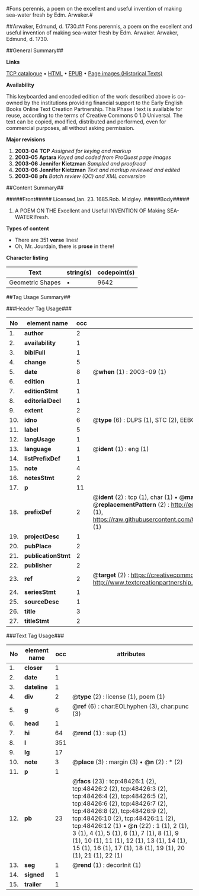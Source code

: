 #Fons perennis, a poem on the excellent and useful invention of making sea-water fresh by Edm. Arwaker.#

##Arwaker, Edmund, d. 1730.##
Fons perennis, a poem on the excellent and useful invention of making sea-water fresh by Edm. Arwaker.
Arwaker, Edmund, d. 1730.

##General Summary##

**Links**

[TCP catalogue](http://www.ota.ox.ac.uk/tcp/)  • 
[HTML](http://tei.it.ox.ac.uk/tcp/Texts-HTML/free/A25/A25974.html)  • 
[EPUB](http://tei.it.ox.ac.uk/tcp/Texts-EPUB/free/A25/A25974.epub) • 
[Page images (Historical Texts)](https://data.historicaltexts.jisc.ac.uk/view?pubId=eebo-11733015e&pageId=eebo-11733015e-48426-1)

**Availability**

This keyboarded and encoded edition of the
	       work described above is co-owned by the institutions
	       providing financial support to the Early English Books
	       Online Text Creation Partnership. This Phase I text is
	       available for reuse, according to the terms of Creative
	       Commons 0 1.0 Universal. The text can be copied,
	       modified, distributed and performed, even for
	       commercial purposes, all without asking permission.

**Major revisions**

1. __2003-04__ __TCP__ *Assigned for keying and markup*
1. __2003-05__ __Aptara__ *Keyed and coded from ProQuest page images*
1. __2003-06__ __Jennifer Kietzman__ *Sampled and proofread*
1. __2003-06__ __Jennifer Kietzman__ *Text and markup reviewed and edited*
1. __2003-08__ __pfs__ *Batch review (QC) and XML conversion*

##Content Summary##

#####Front#####
Licensed,Ian. 23. 1685.Rob. Midgley.
#####Body#####

1. A
POEM
ON THE
Excellent and Useful
INVENTION
OF
Making SEA-WATER Fresh.

**Types of content**

  * There are 351 **verse** lines!
  * Oh, Mr. Jourdain, there is **prose** in there!

**Character listing**


|Text|string(s)|codepoint(s)|
|---|---|---|
|Geometric Shapes|▪|9642|

##Tag Usage Summary##

###Header Tag Usage###

|No|element name|occ|attributes|
|---|---|---|---|
|1.|__author__|2||
|2.|__availability__|1||
|3.|__biblFull__|1||
|4.|__change__|5||
|5.|__date__|8| @__when__ (1) : 2003-09 (1)|
|6.|__edition__|1||
|7.|__editionStmt__|1||
|8.|__editorialDecl__|1||
|9.|__extent__|2||
|10.|__idno__|6| @__type__ (6) : DLPS (1), STC (2), EEBO-CITATION (1), OCLC (1), VID (1)|
|11.|__label__|5||
|12.|__langUsage__|1||
|13.|__language__|1| @__ident__ (1) : eng (1)|
|14.|__listPrefixDef__|1||
|15.|__note__|4||
|16.|__notesStmt__|2||
|17.|__p__|11||
|18.|__prefixDef__|2| @__ident__ (2) : tcp (1), char (1)  •  @__matchPattern__ (2) : ([0-9\-]+):([0-9IVX]+) (1), (.+) (1)  •  @__replacementPattern__ (2) : http://eebo.chadwyck.com/downloadtiff?vid=$1&page=$2 (1), https://raw.githubusercontent.com/textcreationpartnership/Texts/master/tcpchars.xml#$1 (1)|
|19.|__projectDesc__|1||
|20.|__pubPlace__|2||
|21.|__publicationStmt__|2||
|22.|__publisher__|2||
|23.|__ref__|2| @__target__ (2) : https://creativecommons.org/publicdomain/zero/1.0/ (1), http://www.textcreationpartnership.org/docs/. (1)|
|24.|__seriesStmt__|1||
|25.|__sourceDesc__|1||
|26.|__title__|3||
|27.|__titleStmt__|2||


###Text Tag Usage###

|No|element name|occ|attributes|
|---|---|---|---|
|1.|__closer__|1||
|2.|__date__|1||
|3.|__dateline__|1||
|4.|__div__|2| @__type__ (2) : license (1), poem (1)|
|5.|__g__|6| @__ref__ (6) : char:EOLhyphen (3), char:punc (3)|
|6.|__head__|1||
|7.|__hi__|64| @__rend__ (1) : sup (1)|
|8.|__l__|351||
|9.|__lg__|17||
|10.|__note__|3| @__place__ (3) : margin (3)  •  @__n__ (2) : * (2)|
|11.|__p__|1||
|12.|__pb__|23| @__facs__ (23) : tcp:48426:1 (2), tcp:48426:2 (2), tcp:48426:3 (2), tcp:48426:4 (2), tcp:48426:5 (2), tcp:48426:6 (2), tcp:48426:7 (2), tcp:48426:8 (2), tcp:48426:9 (2), tcp:48426:10 (2), tcp:48426:11 (2), tcp:48426:12 (1)  •  @__n__ (22) : 1 (1), 2 (1), 3 (1), 4 (1), 5 (1), 6 (1), 7 (1), 8 (1), 9 (1), 10 (1), 11 (1), 12 (1), 13 (1), 14 (1), 15 (1), 16 (1), 17 (1), 18 (1), 19 (1), 20 (1), 21 (1), 22 (1)|
|13.|__seg__|1| @__rend__ (1) : decorInit (1)|
|14.|__signed__|1||
|15.|__trailer__|1||
